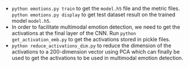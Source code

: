 - `python emotions.py train` to get the `model.h5` file and the metric files. `python emotions.py display` to get test dataset result on the trained model `model.h5`.
- In order to facilitate multimodal emotion detection, we need to get the activations at the final layer of the CNN. Run `python get_activation_emb.py` to get the activations stored in pickle files.
- `python reduce_activations_dim.py` to reduce the dimension of the activations to a 200-dimension vector using PCA which can finally be used to get the activations to be used in multimodal emotion detection.
